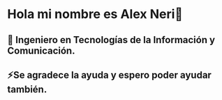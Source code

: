 # Hola mi nombre es Alex Neri👋

## 🌱 Ingeniero en Tecnologías de la Información y Comunicación. 

## ⚡Se agradece la ayuda y espero poder ayudar también.
<!--
**Alex-Neri7/Alex-Neri7** is a ✨ _special_ ✨ repository because its `README.md` (this file) appears on your GitHub profile.

Here are some ideas to get you started:

- 🔭 I’m currently working on ...
- 🌱 I’m currently learning ...
- 👯 I’m looking to collaborate on ...
- 🤔 I’m looking for help with ...
- 💬 Ask me about ...
- 📫 How to reach me: ...
- 😄 Pronouns: ...
- ⚡ Fun fact: ...
-->

